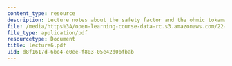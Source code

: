 ```yaml
---
content_type: resource
description: Lecture notes about the safety factor and the ohmic tokamak.
file: /media/https%3A/open-learning-course-data-rc.s3.amazonaws.com/22-615-mhd-theory-of-fusion-systems-spring-2007/d8f1617d6be4e0eef80305e42d0bfbab_lecture6.pdf
file_type: application/pdf
resourcetype: Document
title: lecture6.pdf
uid: d8f1617d-6be4-e0ee-f803-05e42d0bfbab
---
```

